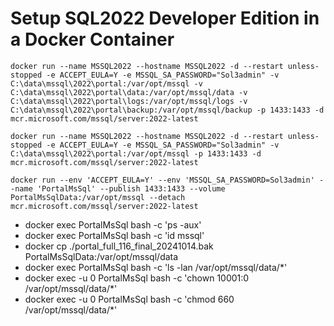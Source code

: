 # Setup SQL2022 Developer Edition in a Docker Container

`docker run --name MSSQL2022 --hostname MSSQL2022 -d --restart unless-stopped -e ACCEPT_EULA=Y -e MSSQL_SA_PASSWORD="Sol3admin" -v C:\data\mssql\2022\portal:/var/opt/mssql -v C:\data\mssql\2022\portal\data:/var/opt/mssql/data -v C:\data\mssql\2022\portal\logs:/var/opt/mssql/logs -v C:\data\mssql\2022\portal\backup:/var/opt/mssql/backup -p 1433:1433 -d mcr.microsoft.com/mssql/server:2022-latest`

`docker run --name MSSQL2022 --hostname MSSQL2022 -d --restart unless-stopped -e ACCEPT_EULA=Y -e MSSQL_SA_PASSWORD="Sol3admin" -v C:\data\mssql\2022\portal:/var/opt/mssql -p 1433:1433 -d mcr.microsoft.com/mssql/server:2022-latest`

`docker run --env 'ACCEPT_EULA=Y' --env 'MSSQL_SA_PASSWORD=Sol3admin' --name 'PortalMsSql' --publish 1433:1433 --volume PortalMsSqlData:/var/opt/mssql --detach mcr.microsoft.com/mssql/server:2022-latest`

- docker exec PortalMsSql bash -c 'ps -aux'
- docker exec PortalMsSql bash -c 'id mssql' 
- docker cp ./portal_full_116_final_20241014.bak PortalMsSqlData:/var/opt/mssql/data
- docker exec PortalMsSql bash -c 'ls -lan /var/opt/mssql/data/*'
- docker exec -u 0 PortalMsSql bash -c 'chown 10001:0 /var/opt/mssql/data/*'
- docker exec -u 0 PortalMsSql bash -c 'chmod 660 /var/opt/mssql/data/*'
